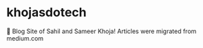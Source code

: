 # khojasdotech
:pencil: Blog Site of Sahil and Sameer Khoja!
Articles were migrated from medium.com

